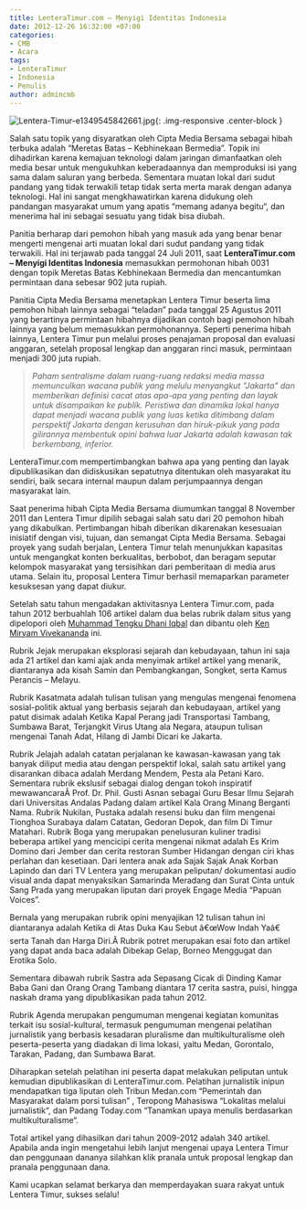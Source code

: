 ```yaml
---
title: LenteraTimur.com – Menyigi Identitas Indonesia
date: 2012-12-26 16:32:00 +07:00
categories:
- CMB
- Acara
tags:
- LenteraTimur
- Indonesia
- Penulis
author: admincmb
---
```


![Lentera-Timur-e1349545842661.jpg](/uploads/Lentera-Timur-e1349545842661.jpg){: .img-responsive .center-block }

Salah satu topik yang disyaratkan oleh Cipta Media Bersama sebagai hibah terbuka adalah  “Meretas Batas – Kebhinekaan Bermedia”. Topik ini dihadirkan karena kemajuan teknologi dalam jaringan dimanfaatkan oleh media besar untuk mengukuhkan keberadaannya dan memproduksi isi yang sama dalam saluran yang berbeda. Sementara muatan lokal dari sudut pandang yang tidak terwakili tetap tidak serta merta marak dengan adanya teknologi. Hal ini sangat mengkhawatirkan karena didukung oleh pandangan masyarakat umum yang apatis “memang adanya begitu“, dan menerima hal ini sebagai sesuatu yang tidak bisa diubah.

Panitia berharap dari pemohon hibah yang masuk ada yang benar benar mengerti mengenai arti muatan lokal dari sudut pandang yang tidak terwakili. Hal ini terjawab pada tanggal 24 Juli 2011, saat **LenteraTimur.com – Menyigi Identitas Indonesia** memasukkan permohonan hibah 0031 dengan topik Meretas Batas Kebhinekaan Bermedia dan mencantumkan permintaan dana sebesar 902 juta rupiah.

Panitia Cipta Media Bersama menetapkan Lentera Timur beserta lima pemohon hibah lainnya sebagai “teladan” pada tanggal 25 Agustus 2011 yang berartinya permintaan hibahnya dijadikan contoh bagi pemohon hibah lainnya yang belum memasukkan permohonannya. Seperti penerima hibah lainnya, Lentera Timur pun melalui proses penajaman proposal dan evaluasi anggaran, setelah proposal lengkap dan anggaran rinci masuk, permintaan menjadi 300 juta rupiah.

> *Paham sentralisme dalam ruang-ruang redaksi media massa memunculkan wacana publik yang melulu menyangkut "Jakarta" dan memberikan definisi cacat atas apa-apa yang penting dan layak untuk disampaikan ke publik. Peristiwa dan dinamika lokal hanya dapat menjadi wacana publik yang luas ketika ditimbang dalam perspektif Jakarta dengan kerusuhan dan hiruk-pikuk yang pada gilirannya membentuk opini bahwa luar Jakarta adalah kawasan tak berkembang, inferior.*

LenteraTimur.com mempertimbangkan bahwa apa yang penting dan layak dipublikasikan dan didiskusikan sepatutnya ditentukan oleh masyarakat itu sendiri, baik secara internal maupun dalam perjumpaannya dengan masyarakat lain.

Saat penerima hibah Cipta Media Bersama diumumkan tanggal 8 November 2011 dan Lentera Timur dipilih sebagai salah satu dari 20 pemohon hibah yang dikabulkan. Pertimbangan hibah diberikan dikarenakan kesesuaian inisiatif dengan visi, tujuan, dan semangat Cipta Media Bersama. Sebagai proyek yang sudah berjalan, Lentera Timur telah menunjukkan kapasitas untuk mengangkat konten berkualitas, berbobot, dan beragam seputar kelompok masyarakat yang tersisihkan dari pemberitaan di media arus utama. Selain itu, proposal Lentera Timur berhasil memaparkan parameter kesuksesan yang dapat diukur.

Setelah satu tahun mengadakan aktivitasnya Lentera Timur.com, pada tahun 2012 berbuahlah 106 artikel dalam dua belas rubrik dalam situs yang dipelopori oleh [Muhammad Tengku Dhani Iqbal](https://tengkudhaniiqbal.wordpress.com/saya/) dan dibantu oleh [Ken Miryam Vivekananda](http://www.lenteratimur.com/author/ken-miryam-vivekananda-fadlil/) ini.

Rubrik Jejak merupakan eksplorasi sejarah dan kebudayaan, tahun ini saja ada 21 artikel dan kami ajak anda menyimak artikel artikel yang menarik, diantaranya ada kisah Samin dan Pembangkangan, Songket, serta Kamus Perancis – Melayu.

Rubrik Kasatmata adalah tulisan tulisan yang mengulas mengenai fenomena sosial-politik aktual yang berbasis sejarah dan kebudayaan, artikel yang patut disimak adalah Ketika Kapal Perang jadi Transportasi Tambang, Sumbawa Barat, Terjangkit Virus Utang ala Negara, ataupun tulisan mengenai Tanah Adat, Hilang di Jambi Dicari ke Jakarta.

Rubrik Jelajah adalah catatan perjalanan ke kawasan-kawasan yang tak banyak diliput media atau dengan perspektif lokal, salah satu artikel yang disarankan dibaca adalah Merdang Mendem, Pesta ala Petani Karo. Sementara rubrik ekslusif sebagai dialog dengan tokoh inspiratif mewawancaraÂ Prof. Dr. Phil. Gusti Asnan sebagai Guru Besar Ilmu Sejarah dari Universitas Andalas Padang dalam artikel Kala Orang Minang Berganti Nama. Rubrik Nukilan, Pustaka adalah resensi buku dan film mengenai Tionghoa Surabaya dalam Catatan, Gedoran Depok, dan film Di Timur Matahari. Rubrik Boga yang merupakan penelusuran kuliner tradisi beberapa artikel yang mencicipi cerita mengenai nikmat adalah Es Krim Domino dari Jember dan cerita restoran Sumber Hidangan dengan ciri khas perlahan dan kesetiaan. Dari lentera anak ada Sajak Sajak Anak Korban Lapindo dan dari TV Lentera yang merupakan peliputan/ dokumentasi audio visual anda dapat menyaksikan Samarinda Meradang dan Surat Cinta untuk Sang Prada yang merupakan liputan dari proyek Engage Media “Papuan Voices”.

Bernala yang merupakan rubrik opini menyajikan 12 tulisan tahun ini diantaranya adalah Ketika di Atas Duka Kau Sebut â€œWow Indah Yaâ€ serta Tanah dan Harga Diri.Â  Rubrik potret merupakan esai foto dan artikel yang dapat anda baca adalah Dibekap Gelap, Borneo Menggugat dan Erotika Solo.

Sementara dibawah rubrik Sastra ada Sepasang Cicak di Dinding Kamar Baba Gani dan Orang Orang Tambang diantara 17 cerita sastra, puisi, hingga naskah drama yang dipublikasikan pada tahun 2012.

Rubrik Agenda merupakan pengumuman mengenai kegiatan komunitas terkait isu sosial-kultural, termasuk pengumuman mengenai pelatihan jurnalistik yang berbasis kesadaran pluralisme dan multikulturalisme oleh peserta-peserta yang diadakan di lima lokasi, yaitu Medan, Gorontalo, Tarakan, Padang, dan Sumbawa Barat.

Diharapkan setelah pelatihan ini peserta dapat melakukan peliputan untuk kemudian dipublikasikan di LenteraTimur.com. Pelatihan jurnalistik inipun mendapatkan tiga liputan oleh Tribun Medan.com “Pemerintah dan Masyarakat dalam porsi tulisan” , Teropong Mahasiswa “Lokalitas melalui jurnalistik“, dan Padang Today.com “Tanamkan upaya menulis berdasarkan multikulturalisme“.

Total artikel yang dihasilkan dari tahun 2009-2012 adalah 340 artikel. Apabila anda ingin mengetahui lebih lanjut mengenai upaya Lentera Timur dan penggunaan dananya silahkan klik pranala untuk proposal lengkap dan pranala penggunaan dana.

Kami ucapkan selamat berkarya dan memperdayakan suara rakyat untuk Lentera Timur, sukses selalu!